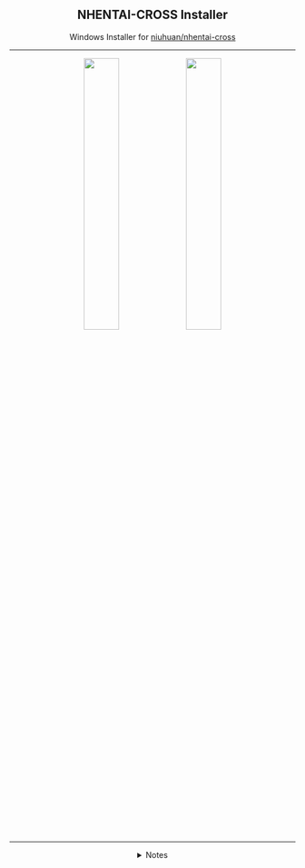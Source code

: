 <h2 align="center">NHENTAI-CROSS Installer</h2>
<p align="center">Windows Installer for <a href="https://github.com/niuhuan/nhentai-cross" target="_blank">niuhuan/nhentai-cross</a></p>
<hr />
<div align="center">
  <img src="https://github.com/user-attachments/assets/dbb15b90-e697-4e63-98e9-cf54f541b5ea" width="35%" />
  <img src="https://github.com/user-attachments/assets/1245c1b8-09ec-41c4-ac26-1904edcd238a" width="35%" />
</div>
<hr />
<details align="center">
    <summary>Notes</summary>
    <ul align="left">
      <li>This installer installs the <b>NHENTAI-CROSS</b> app to <code>%SystemDrive%\Apps\nhentai</code>.</li>
      <li>This method of installation/uninstallation is <b>NOT</b> without flaws. It may or may not always work. I plan to rebuild the installer later using a better method.</li>
      <li>Changing the installation directory <b>WILL</b> break the uninstall script. So keep in mind that custom install paths are currently not supported by the uninstaller.</li>
      <li> If for any reason the uninstallation doesn't remove all registry settings, you can use the <a href="cleanup-leftovers.reg" target="_blank">cleanup-leftovers.reg</a> file to delete any leftover registry settings for the <b>NHENTAI-CROSS</b> app.</li>
      </ul>
  </details>
</p>

